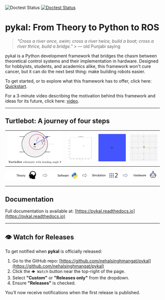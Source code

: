 ![Doctest Status](https://github.com/nehalsinghmangat/pykal/actions/workflows/doctest.yml/badge.svg) [![Doctest Status](https://github.com/nehalsinghmangat/pykal/actions/workflows/doctest.yml)](https://github.com/nehalsinghmangat/pykal/actions/workflows/doctest.yml)

# pykal: From Theory to Python to ROS

> _"Cross a river once, swim; cross a river twice, build a boat; cross a river thrice, build a bridge."_ > — old Punjabi saying

pykal is a Python development framework that bridges the chasm between theoretical control systems and their implementation in hardware. Designed for hobbyists, students, and academics alike, this framework won't cure cancer, but it can do the next best thing: make building robots easier.

To get started, or to explore what this framework has to offer, click here: [Quickstart](https://pykal.readthedocs.io/en/latest/quickstart_index.html).

For a 3-minute video describing the motivation behind this framework and ideas for its future, click here: [video](video).

---
## Turtlebot: A journey of four steps
<table>
  <tr>
    <td align="center">
      <img src="docs/source/_static/turtlebot.svg" alt="TurtleBot Overview" width="400"/><br/>
    </td>
    <td align="center">
      <img src="docs/source/_static/turtlesim_software.gif" alt="Turtle Software" width="200"/><br/>
    </td>
    <td align="center">
      <img src="docs/source/_static/turtlesim_simulation.gif" alt="Turtle Simulation" width="200"/><br/>
    </td>
    <td align="center">
      <img src="docs/source/_static/turtlesim_hardware.gif" alt="Turtle Hardware" width="200"/><br/>
    </td>
  </tr>
</table>

<p align="center">
  <img src="docs/source/_static/labels_for_steps_from_theory_to_hardware.png" alt="Step Labels" width="800"/>
</p>


---

## Documentation

Full documentation is available at: [https://pykal.readthedocs.io](https://pykal.readthedocs.io)

---
## 👁️ Watch for Releases

To get notified when **pykal** is officially released:

1. Go to the GitHub repo: [https://github.com/nehalsinghmangat/pykal](https://github.com/nehalsinghmangat/pykal)
2. Click the `👁️ Watch` button near the top-right of the page.
3. Select **"Custom"** or **"Releases only"** from the dropdown.
4. Ensure **"Releases"** is checked.

You’ll now receive notifications when the first release is published.





